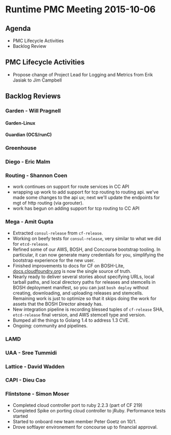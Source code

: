# Runtime PMC Meeting 2015-10-06

## Agenda
* PMC Lifecycle Activities
* Backlog Review

## PMC Lifecycle Activities
* Propose change of Project Lead for Logging and Metrics from Erik Jasiak to Jim Campbell

## Backlog Reviews

### Garden - Will Pragnell

#### Garden-Linux

#### Guardian (OCS/runC)

### Greenhouse 

### Diego - Eric Malm

### Routing - Shannon Coen

- work continues on support for route services in CC API
- wrapping up work to add support for tcp routing to routing api. we've made some changes to the api ux; next we'll update the endpoints for mgt of http routing (via gorouter).
- work has begun on adding support for tcp routing to CC API

### Mega - Amit Gupta
* Extracted `consul-release` from `cf-release`.
* Working on beefy tests for `consul-release`, very similar to what we did for `etcd-release`.
* Refined some of our AWS, BOSH, and Concourse bootstrap tooling.  In particular, it can now generate many credentials for you, simplifying the bootstrap experience for the new user.
* Finished improvements to docs for CF on BOSH-Lite, [docs.cloudfoundry.org](https://docs.cloudfoundry.org) is now the single source of truth.
* Nearly ready to deliver several stories about specifying URLs, local tarball paths, and local directory paths for releases and stemcells in BOSH deployment manifest, so you can just `bosh deploy` without creating, downloading, and uploading releases and stemcells.  Remaining work is just to optimize so that it skips doing the work for assets that the BOSH Director already has.
* New integration pipeline is recording blessed tuples of `cf-release` SHA, `etcd-release` final version, and AWS stemcell type and version.
* Bumped all the things to Golang 1.4 to address 1.3 CVE.
* Ongoing: community and pipelines.

### LAMD 

### UAA - Sree Tummidi

### Lattice - David Wadden

### CAPI - Dieu Cao

### Flintstone - Simon Moser 

* Completed cloud controller port to ruby 2.2.3 (part of CF 219) 
* Completed Spike on porting cloud controller to jRuby. Performance tests started
* Started to onboard new team member Peter Goetz on 10/1. 
* Drove softlayer environement for concourse up to financial approval.


